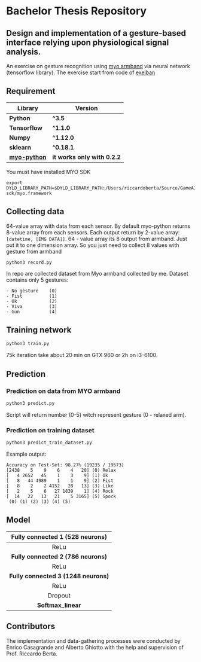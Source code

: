 # Bachelor Thesis Repository
## Design and implementation of a gesture-based interface relying upon physiological signal analysis.
An exercise on gesture recognition using [myo armband](https://www.myo.com) via neural network (tensorflow library).
The exercise start from code of [exelban](https://github.com/exelban/myo-armband-nn)

## Requirement
**Library** | **Version**
--- | ---
**Python** | **^3.5**
**Tensorflow** | **^1.1.0** 
**Numpy** | **^1.12.0**
**sklearn** |  **^0.18.1**
**[myo-python](https://github.com/NiklasRosenstein/myo-python)** |  **it works only with 0.2.2**

You must have installed MYO SDK
```
export DYLD_LIBRARY_PATH=$DYLD_LIBRARY_PATH:/Users/riccardoberta/Source/GameAI/armband/myo-sdk/myo.framework
```

## Collecting data
64-value array with data from each sensor.
By default myo-python returns 8-value array from each sensors.
Each output return by 2-value array: ```[datetime, [EMG DATA]]```.
64 - value array its 8 output from armband. Just put it to one dimension array.
So you just need to collect 8 values with gesture from armband

```
python3 record.py
```

In repo are collected dataset from Myo armband collected by me. Dataset contains only 5 gestures:
```
- No gesture    (0)
- Fist          (1)
- Ok            (2)
- Viva          (3)
- Gun           (4)
```

## Training network
```sh
python3 train.py
```
75k iteration take about 20 min on GTX 960 or 2h on i3-6100.

## Prediction
### Prediction on data from MYO armband
```sh
python3 predict.py
```
Script will return number (0-5) witch represent gesture (0 - relaxed arm).

### Prediction on training dataset
```sh
python3 predict_train_dataset.py
```
Example output:
```
Accuracy on Test-Set: 98.27% (19235 / 19573)
[2438    5    9    6    4   20] (0) Relax
[   4 2652   45    1    3    9] (1) Ok
[   8   44 4989    1    1    9] (2) Fist
[   8    2    2 4152   28   13] (3) Like
[   2    5    6   27 1839    1] (4) Rock
[  14   22   13   21    5 3165] (5) Spock
 (0) (1) (2) (3) (4) (5)
```

## Model
| **Fully connected 1 (528 neurons)** |
| :---: |
| ReLu |
| **Fully connected 2 (786 neurons)** |
| ReLu |
| **Fully connected 3 (1248 neurons)**  |
| ReLu |
| Dropout |
| **Softmax_linear** |

## Contributors
The implementation and data-gathering processes were conducted by Enrico Casagrande and Alberto Ghiotto with the help and supervision of Prof. Riccardo Berta.
